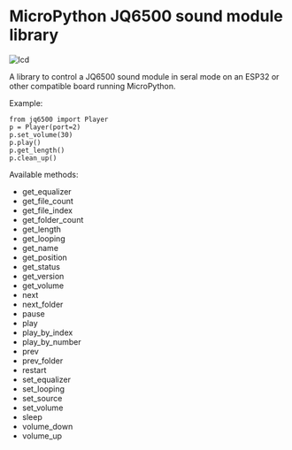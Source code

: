 # MicroPython JQ6500 sound module library
![lcd](http://www.rototron.info/wp-content/uploads/jq6500mp_01.jpg "JQ6500")

A library to control a JQ6500 sound module in seral mode on an ESP32 or other compatible board running MicroPython.

Example:
```
from jq6500 import Player
p = Player(port=2)
p.set_volume(30)
p.play()
p.get_length()
p.clean_up()
```

Available methods:
* get_equalizer
* get_file_count
* get_file_index
* get_folder_count
* get_length
* get_looping
* get_name
* get_position
* get_status
* get_version
* get_volume
* next
* next_folder
* pause
* play
* play_by_index
* play_by_number
* prev
* prev_folder
* restart
* set_equalizer
* set_looping
* set_source
* set_volume
* sleep
* volume_down
* volume_up
